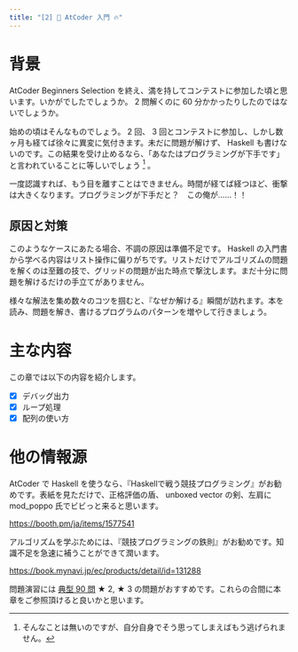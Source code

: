 ```yaml
---
title: "[2] 📘 AtCoder 入門 🔥"
---
```


# 背景

AtCoder Beginners Selection を終え、満を持してコンテストに参加した頃と思います。いかがでしたでしょうか。 2 問解くのに 60 分かかったりしたのではないでしょうか。

始めの頃はそんなものでしょう。 2 回、 3 回とコンテストに参加し、しかし数ヶ月も経てば徐々に異変に気付きます。未だに問題が解けず、 Haskell も書けないのです。この結果を受け止めるなら、「あなたはプログラミングが下手です」と言われていることに等しいでしょう [^1] 。

一度認識すれば、もう目を離すことはできません。時間が経てば経つほど、衝撃は大きくなります。プログラミングが下手だと？　この俺が……！！

## 原因と対策

このようなケースにあたる場合、不調の原因は準備不足です。 Haskell の入門書から学べる内容はリスト操作に偏りがちです。リストだけでアルゴリズムの問題を解くのは至難の技で、グリッドの問題が出た時点で撃沈します。まだ十分に問題を解けるだけの手立てがありません。

様々な解法を集め数々のコツを掴むと、『なぜか解ける』瞬間が訪れます。本を読み、問題を解き、書けるプログラムのパターンを増やして行きましょう。

# 主な内容

この章では以下の内容を紹介します。

- [x] デバッグ出力
- [x] ループ処理
- [x] 配列の使い方

# 他の情報源

AtCoder で Haskell を使うなら、『Haskellで戦う競技プログラミング』がお勧めです。表紙を見ただけで、正格評価の盾、 unboxed vector の剣、左肩に mod_poppo 氏でビビっと来ると思います。

https://booth.pm/ja/items/1577541

アルゴリズムを学ぶためには、『競技プログラミングの鉄則』がお勧めです。知識不足を急速に補うことができて潤います。

https://book.mynavi.jp/ec/products/detail/id=131288

問題演習には [典型 90 問](https://atcoder.jp/contests/typical90) ★ 2, ★ 3 の問題がおすすめです。これらの合間に本章をご参照頂けると良いかと思います。

[^1]: そんなことは無いのですが、自分自身でそう思ってしまえばもう逃げられません。

